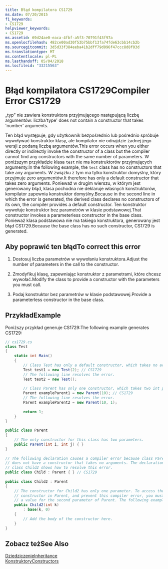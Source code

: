 ```yaml
---
title: Błąd kompilatora CS1729
ms.date: 07/20/2015
f1_keywords:
- CS1729
helpviewer_keywords:
- CS1729
ms.assetid: 69d24ae0-eaca-4fbf-a5f3-70791f43f97a
ms.openlocfilehash: 482ce00ad30f53b75bbf13fa74fde63cbb14cb2b
ms.sourcegitcommit: 3d5d33f384eeba41b2dff79d096f47ccc8d8f03d
ms.translationtype: MT
ms.contentlocale: pl-PL
ms.lasthandoff: 05/04/2018
ms.locfileid: "33215563"
---
```

# <a name="compiler-error-cs1729"></a><span data-ttu-id="8fb4e-102">Błąd kompilatora CS1729</span><span class="sxs-lookup"><span data-stu-id="8fb4e-102">Compiler Error CS1729</span></span>
<span data-ttu-id="8fb4e-103">„typ” nie zawiera konstruktora przyjmującego następującą liczbę argumentów: liczba</span><span class="sxs-lookup"><span data-stu-id="8fb4e-103">'type' does not contain a constructor that takes 'number' arguments.</span></span>  
  
 <span data-ttu-id="8fb4e-104">Ten błąd występuje, gdy użytkownik bezpośrednio lub pośrednio spróbuje wywoływać konstruktor klasy, ale kompilator nie odnajdzie żadnej jego wersji z podaną liczbą argumentów.</span><span class="sxs-lookup"><span data-stu-id="8fb4e-104">This error occurs when you either directly or indirectly invoke the constructor of a class but the compiler cannot find any constructors with the same number of parameters.</span></span> <span data-ttu-id="8fb4e-105">W poniższym przykładzie klasa `test` nie ma konstruktorów przyjmujących argumenty.</span><span class="sxs-lookup"><span data-stu-id="8fb4e-105">In the following example, the `test` class has no constructors that take any arguments.</span></span> <span data-ttu-id="8fb4e-106">W związku z tym ma tylko konstruktor domyślny, który przyjmuje zero argumentów.</span><span class="sxs-lookup"><span data-stu-id="8fb4e-106">It therefore has only a default constructor that takes zero arguments.</span></span> <span data-ttu-id="8fb4e-107">Ponieważ w drugim wierszu, w którym jest generowany błąd, klasa pochodna nie deklaruje własnych konstruktorów, kompilator zapewnia konstruktor domyślny.</span><span class="sxs-lookup"><span data-stu-id="8fb4e-107">Because in the second line in which the error is generated, the derived class declares no constructors of its own, the compiler provides a default constructor.</span></span> <span data-ttu-id="8fb4e-108">Ten konstruktor wywołuje konstruktor bez parametrów w klasie podstawowej.</span><span class="sxs-lookup"><span data-stu-id="8fb4e-108">That constructor invokes a parameterless constructor in the base class.</span></span> <span data-ttu-id="8fb4e-109">Ponieważ klasa podstawowa nie ma takiego konstruktora, generowany jest błąd CS1729.</span><span class="sxs-lookup"><span data-stu-id="8fb4e-109">Because the base class has no such constructor, CS1729 is generated.</span></span>  
  
## <a name="to-correct-this-error"></a><span data-ttu-id="8fb4e-110">Aby poprawić ten błąd</span><span class="sxs-lookup"><span data-stu-id="8fb4e-110">To correct this error</span></span>  
  
1.  <span data-ttu-id="8fb4e-111">Dostosuj liczba parametrów w wywołaniu konstruktora.</span><span class="sxs-lookup"><span data-stu-id="8fb4e-111">Adjust the number of parameters in the call to the constructor.</span></span>  
  
2.  <span data-ttu-id="8fb4e-112">Zmodyfikuj klasę, zapewniając konstruktor z parametrami, które chcesz wywołać.</span><span class="sxs-lookup"><span data-stu-id="8fb4e-112">Modify the class to provide a constructor with the parameters you must call.</span></span>  
  
3.  <span data-ttu-id="8fb4e-113">Podaj konstruktor bez parametrów w klasie podstawowej.</span><span class="sxs-lookup"><span data-stu-id="8fb4e-113">Provide a parameterless constructor in the base class.</span></span>  
  
## <a name="example"></a><span data-ttu-id="8fb4e-114">Przykład</span><span class="sxs-lookup"><span data-stu-id="8fb4e-114">Example</span></span>  
 <span data-ttu-id="8fb4e-115">Poniższy przykład generuje CS1729:</span><span class="sxs-lookup"><span data-stu-id="8fb4e-115">The following example generates CS1729:</span></span>  
  
```csharp  
// cs1729.cs  
class Test  
{  
    static int Main()  
    {  
        // Class Test has only a default constructor, which takes no arguments.  
        Test test1 = new Test(2); // CS1729  
        // The following line resolves the error.  
        Test test2 = new Test();  
  
        // Class Parent has only one constructor, which takes two int parameters.  
        Parent exampleParent1 = new Parent(10); // CS1729  
        // The following line resolves the error.  
        Parent exampleParent2 = new Parent(10, 1);  
  
        return 1;  
    }  
}  
  
public class Parent  
{  
    // The only constructor for this class has two parameters.  
    public Parent(int i, int j) { }  
}  
  
// The following declaration causes a compiler error because class Parent  
// does not have a constructor that takes no arguments. The declaration of  
// class Child2 shows how to resolve this error.  
public class Child : Parent { } // CS1729  
  
public class Child2 : Parent  
{  
    // The constructor for Child2 has only one parameter. To access the   
    // constructor in Parent, and prevent this compiler error, you must provide   
    // a value for the second parameter of Parent. The following example provides 0.  
    public Child2(int k)  
        : base(k, 0)  
    {  
        // Add the body of the constructor here.  
    }  
}  
```  
  
## <a name="see-also"></a><span data-ttu-id="8fb4e-116">Zobacz też</span><span class="sxs-lookup"><span data-stu-id="8fb4e-116">See Also</span></span>  
 [<span data-ttu-id="8fb4e-117">Dziedziczenie</span><span class="sxs-lookup"><span data-stu-id="8fb4e-117">Inheritance</span></span>](../../../csharp/programming-guide/classes-and-structs/inheritance.md)  
 [<span data-ttu-id="8fb4e-118">Konstruktory</span><span class="sxs-lookup"><span data-stu-id="8fb4e-118">Constructors</span></span>](../../../csharp/programming-guide/classes-and-structs/constructors.md)
